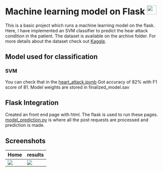 # Machine learning model on Flask <img src="https://raw.githubusercontent.com/MartinHeinz/MartinHeinz/master/wave.gif" width="30px">

This is a basic project which runs a machine learning model on the flask. 
Here, I have implemented an SVM classifier to predict the hear attack condition in the patient. 
The dataset is available on the archive folder. For more details about the dataset check out [Kaggle](https://www.kaggle.com/rashikrahmanpritom/heart-attack-analysis-prediction-dataset "Heart Attack Analysis & Prediction Dataset").

## Model used for classification 
### SVM 
You can check that in the [heart_attack.ipynb](https://github.com/Arshad221b/Machine-Learning-with-flask/blob/master/heart_attack.ipynb)
Got accuracy of 82% with F1 score of 81.
Model weights are stored in finalized_model.sav

## Flask Integration 
Created an front end page with html. The flask is used to run these pages. [model_prediction.py](https://github.com/Arshad221b/Machine-Learning-with-flask/blob/master/model_prediction.py) is where all the post requests are processed and prediction is made. 

## Screenshots
| Home      | results      | 
|------------|-------------| 
<img src="https://github.com/Arshad221b/Machine-Learning-with-flask/blob/master/images/Screenshot%202021-06-17%20at%203.23.52%20PM.png"> |<img src="https://github.com/Arshad221b/Machine-Learning-with-flask/blob/master/images/Screenshot%202021-06-17%20at%203.09.41%20PM.png">
